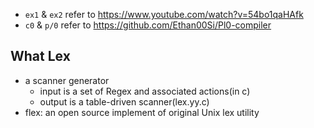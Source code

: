 
- `ex1` & `ex2` refer to https://www.youtube.com/watch?v=54bo1qaHAfk
- `c0` & `p/0` refer to https://github.com/Ethan00Si/Pl0-compiler

## What Lex

- a scanner generator
  - input is a set of Regex and associated actions(in c)
  - output is a table-driven scanner(lex.yy.c)
- flex: an open source implement of original Unix lex utility
